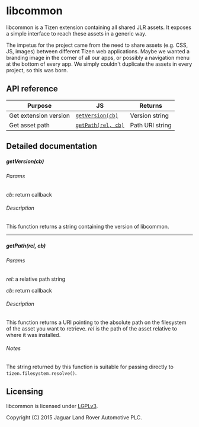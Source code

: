 libcommon
=========

libcommon is a Tizen extension containing all shared JLR assets. It exposes a
simple interface to reach these assets in a generic way.

The impetus for the project came from the need to share assets (e.g. CSS, JS,
images) between different Tizen web applications. Maybe we wanted a branding
image in the corner of all our apps, or possibly a navigation menu at the
bottom of every app. We simply couldn't duplicate the assets in every project,
so this was born.

API reference
-------------

| Purpose               | JS                      | Returns         |
| --------------------- | ----------------------- | --------------- |
| Get extension version | [`getVersion(cb)`][1]   | Version string  |
| Get asset path        | [`getPath(rel, cb)`][2] | Path URI string |

[1]: #getversioncb
[2]: #getpathrel-cb

Detailed documentation
----------------------

##### getVersion(cb)

###### Params

*cb*: return callback

###### Description

This function returns a string containing the version of libcommon.

* * *

##### getPath(rel, cb)

###### Params

*rel*: a relative path string

*cb*: return callback

###### Description

This function returns a URI pointing to the absolute path on the filesystem of
the asset you want to retrieve. *rel* is the path of the asset relative to
where it was installed.

###### Notes

The string returned by this function is suitable for passing directly to
`tizen.filesystem.resolve()`.

Licensing
---------

libcommon is licensed under [LGPLv3][3].

Copyright (C) 2015 Jaguar Land Rover Automotive PLC.

[3]: https://www.gnu.org/licenses/lgpl-3.0.txt
